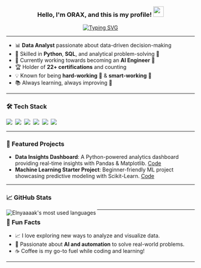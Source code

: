 <h3 align="center">
  Hello, I'm ORAX, and this is my profile!
  <img src="https://media3.giphy.com/media/w1OBpBd7kJqHrJnJ13/giphy.gif?cid=6c09b952j3ewsnzcmrvctj1g6sqe5g0smegfp98346c78vgf&ep=v1_internal_gif_by_id&rid=giphy.gif&ct=s" width="28">
</h3>

<p align="center">
  <a align="center" href="https://git.io/typing-svg">
    <img src="https://readme-typing-svg.demolab.com?font=Fira+Code&pause=1000&color=FF3611&width=435&lines=Data+Analyst+%7C+AI+Engineer+in+Progress" alt="Typing SVG" />
  </a>
</p>

---

- 📊 **Data Analyst** passionate about data-driven decision-making  
- 🐍 Skilled in **Python**, **SQL**, and analytical problem-solving 🧩  
- 🎯 Currently working towards becoming an **AI Engineer** 🤖  
- 🏆 Holder of **22+ certifications** and counting  
- 💡 Known for being **hard-working** 💪 & **smart-working** 🧠  
- 📚 Always learning, always improving 🚀  

---

### 🛠️ Tech Stack

<p align="left">
  <img src="https://img.shields.io/badge/Python-3776AB?style=for-the-badge&logo=python&logoColor=white"/>&nbsp;
  <img src="https://img.shields.io/badge/SQL-025E8C?style=for-the-badge&logo=databricks&logoColor=white"/>&nbsp;
  <img src="https://img.shields.io/badge/Excel-217346?style=for-the-badge&logo=microsoft-excel&logoColor=white"/>&nbsp;
  <img src="https://img.shields.io/badge/Pandas-150458?style=for-the-badge&logo=pandas&logoColor=white"/>&nbsp;
  <img src="https://img.shields.io/badge/Numpy-013243?style=for-the-badge&logo=numpy&logoColor=white"/>&nbsp;
  <img src="https://img.shields.io/badge/Matplotlib-11557C?style=for-the-badge&logo=plotly&logoColor=white"/>&nbsp;
</p>

---

### 🌟 Featured Projects

- **Data Insights Dashboard**: A Python-powered analytics dashboard providing real-time insights with Pandas & Matplotlib. [Code](#)
- **Machine Learning Starter Project**: Beginner-friendly ML project showcasing predictive modeling with Scikit-Learn. [Code](#)

---

### 📈 GitHub Stats

<img align="left" src="https://github-readme-stats.vercel.app/api/top-langs?username=Elnyaaaak&show_icons=true&locale=en&layout=compact&theme=radical" alt="Elnyaaaak's most used languages" />

---

### 🎉 Fun Facts

- 📈 I love exploring new ways to analyze and visualize data.  
- 🧠 Passionate about **AI and automation** to solve real-world problems.  
- ☕ Coffee is my go-to fuel while coding and learning!  

---
